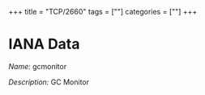 +++
title = "TCP/2660"
tags = [""]
categories = [""]
+++

# IANA Data

_Name:_ gcmonitor

_Description:_ GC Monitor

